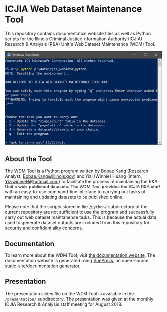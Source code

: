 # ICJIA Web Dataset Maintenance Tool

This repository contains documentation website files as well as Python scripts for the Illinois Criminal Justice Information Authority (ICJIA) Research & Analysis (R&A) Unit's Web Dataset Maintenance (WDM) Tool.

![](image.png)

## About the Tool
The WDM Tool is a Python program written by Bobae Kang (Research Analyst, Bobae.Kang@illinois.gov) and Yizi (Winnie) Huang (intern, YiziwinnieH@hotmail.com) to facilitate the process of maintaining the R&A Unit's web-published datasets. The WDM Tool provides the ICJIA R&A staff with an easy-to-use command-line interface to carrying out tasks of maintaining and updating datasets to be published online.

Please note that the scripts stored in the `/python/` subdirectory of the current repository are not sufficient to use the program and successfully carry out web dataset maintanence tasks. This is because the actual data used to generate dataset outputs are excluded from this repository for security and confidentiality concerns.

## Documentation
To learn more about the WDM Tool, visit [the documentation website](bobaekang.github.com/icjia-web-dataset-maintanence-tool). The documentation website is generated using [VuePress](https://vuepress.vuejs.org/), an open-source static-site/documentation generator.

## Presentation
The presentation slides file on the WDM Tool is available in the `/presentation/` subdirectory. The presentation was given at the monthly ICJIA Research & Analysis staff meeting for August 2018.